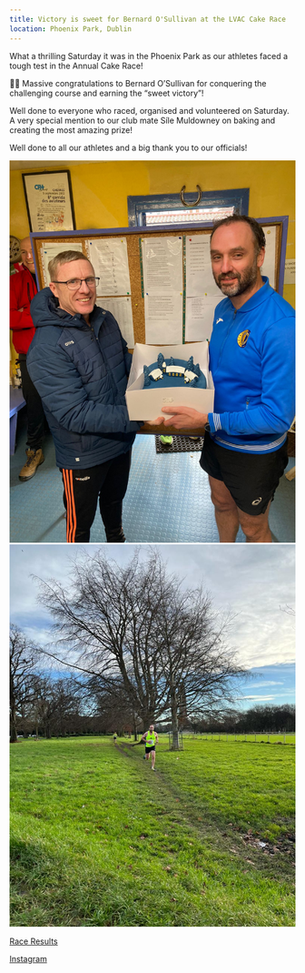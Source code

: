 ```yaml
---
title: Victory is sweet for Bernard O'Sullivan at the LVAC Cake Race
location: Phoenix Park, Dublin
---
```


What a thrilling Saturday it was in the Phoenix Park as our athletes faced a tough test in the Annual Cake Race!

🍰🏁 Massive congratulations to Bernard O’Sullivan for conquering the challenging course and earning the “sweet victory”!

Well done to everyone who raced, organised and volunteered on Saturday.
A very special mention to our club mate Síle Muldowney on baking and creating the most amazing prize!

Well done to all our athletes and a big thank you to our officials! 

<img src="/assets/images/races/2023/lvac-cake-race/Cake.jpeg" class="img-fluid" alt="Cake">

<img src="/assets/images/races/2023/lvac-cake-race/Bernard.jpeg" class="img-fluid" alt="Bernard">


<a href="/races/2023-12-16-lvac-cake-race/" target="_blank" rel="noopener noreferrer">Race Results</a>

<a href="https://www.instagram.com/p/C1AXb33M59h/?img_index=1/" target="_blank" rel="noopener noreferrer">Instagram</a>
